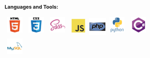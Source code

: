 ### Languages and Tools:

<img style="height: 50px; width: 50px; padding: .5rem;" src="https://raw.githubusercontent.com/devicons/devicon/1119b9f84c0290e0f0b38982099a2bd027a48bf1/icons/html5/html5-original-wordmark.svg"></img> <img style="height: 50px; width: 50px; padding: .5rem;" src="https://raw.githubusercontent.com/devicons/devicon/1119b9f84c0290e0f0b38982099a2bd027a48bf1/icons/css3/css3-original-wordmark.svg"></img> <img style="height: 50px; width: 50px; padding: .5rem;" src="https://raw.githubusercontent.com/devicons/devicon/1119b9f84c0290e0f0b38982099a2bd027a48bf1/icons/sass/sass-original.svg"></img> <img style="height: 45px; width: 45px; padding: .5rem;" src="https://raw.githubusercontent.com/devicons/devicon/1119b9f84c0290e0f0b38982099a2bd027a48bf1/icons/javascript/javascript-original.svg"></img> <img style="height: 55px; width: 55px;" src="https://raw.githubusercontent.com/devicons/devicon/1119b9f84c0290e0f0b38982099a2bd027a48bf1/icons/php/php-original.svg"></img> <img style="height: 50px; width: 50px; padding: .5rem;" src="https://raw.githubusercontent.com/devicons/devicon/1119b9f84c0290e0f0b38982099a2bd027a48bf1/icons/python/python-original-wordmark.svg"></img> <img style="height: 50px; width: 50px; padding: .5rem;" src="https://raw.githubusercontent.com/devicons/devicon/1119b9f84c0290e0f0b38982099a2bd027a48bf1/icons/csharp/csharp-original.svg"></img> <img style="height: 50px; width: 50px; padding: .5rem;" src="https://raw.githubusercontent.com/devicons/devicon/1119b9f84c0290e0f0b38982099a2bd027a48bf1/icons/mysql/mysql-original-wordmark.svg"></img>

